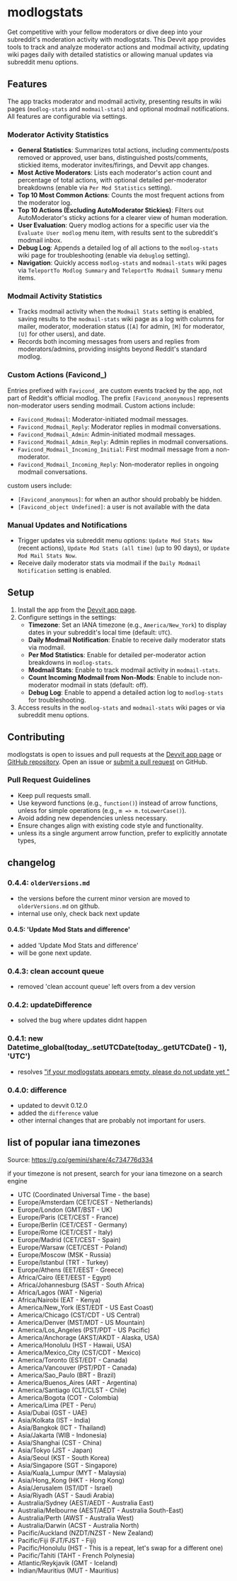# modlogstats

Get competitive with your fellow moderators or dive deep into your subreddit's moderation activity with modlogstats.
This Devvit app provides tools to track and analyze moderator actions and modmail activity, updating wiki pages daily
with detailed statistics or allowing manual updates via subreddit menu options.

## Features

The app tracks moderator and modmail activity, presenting results in wiki pages (`modlog-stats` and `modmail-stats`) and
optional modmail notifications. All features are configurable via settings.

### Moderator Activity Statistics

- **General Statistics**: Summarizes total actions, including comments/posts removed or approved, user bans,
  distinguished posts/comments, stickied items, moderator invites/firings, and Devvit app changes.
- **Most Active Moderators**: Lists each moderator's action count and percentage of total actions, with optional
  detailed per-moderator breakdowns (enable via `Per Mod Statistics` setting).
- **Top 10 Most Common Actions**: Counts the most frequent actions from the moderator log.
- **Top 10 Actions (Excluding AutoModerator Stickies)**: Filters out AutoModerator's sticky actions for a clearer view
  of human moderation.
- **User Evaluation**: Query modlog actions for a specific user via the `Evaluate User modlog` menu item, with results
  sent to the subreddit's modmail inbox.
- **Debug Log**: Appends a detailed log of all actions to the `modlog-stats` wiki page for troubleshooting (enable
  via `debuglog` setting).
- **Navigation**: Quickly access `modlog-stats` and `modmail-stats` wiki pages via `TeleportTo Modlog Summary`
  and `TeleportTo Modmail Summary` menu items.

### Modmail Activity Statistics

- Tracks modmail activity when the `Modmail Stats` setting is enabled, saving results to the `modmail-stats` wiki page
  as a log with columns for mailer, moderator, moderation status (`[A]` for admin, `[M]` for moderator, `[U]` for other
  users), and date.
- Records both incoming messages from users and replies from moderators/admins, providing insights beyond Reddit's
  standard modlog.

### Custom Actions (Favicond_)

Entries prefixed with `Favicond_` are custom events tracked by the app, not part of Reddit's official modlog. The
prefix `[Favicond_anonymous]` represents non-moderator users sending modmail. Custom actions include:

- `Favicond_Modmail`: Moderator-initiated modmail messages.
- `Favicond_Modmail_Reply`: Moderator replies in modmail conversations.
- `Favicond_Modmail_Admin`: Admin-initiated modmail messages.
- `Favicond_Modmail_Admin_Reply`: Admin replies in modmail conversations.
- `Favicond_Modmail_Incoming_Initial`: First modmail message from a non-moderator.
- `Favicond_Modmail_Incoming_Reply`: Non-moderator replies in ongoing modmail conversations.

custom users include:

- `[Favicond_anonymous]`: for when an author should probably be hidden.
- `[Favicond_object Undefined]`: a user is not available with the data

### Manual Updates and Notifications

- Trigger updates via subreddit menu options: `Update Mod Stats Now` (recent actions), `Update Mod Stats (all time)` (up
  to 90 days), or `Update Mod Mail Stats Now`.
- Receive daily moderator stats via modmail if the `Daily Modmail Notification` setting is enabled.

## Setup

1. Install the app from the [Devvit app page](https://developers.reddit.com/apps/modlogstats).
2. Configure settings in the settings:
    - **Timezone**: Set an IANA timezone (e.g., `America/New_York`) to display dates in your
      subreddit's local time (default: `UTC`).
    - **Daily Modmail Notification**: Enable to receive daily moderator stats via modmail.
    - **Per Mod Statistics**: Enable for detailed per-moderator action breakdowns in `modlog-stats`.
    - **Modmail Stats**: Enable to track modmail activity in `modmail-stats`.
    - **Count Incoming Modmail from Non-Mods**: Enable to include non-moderator modmail in stats (default: off).
    - **Debug Log**: Enable to append a detailed action log to `modlog-stats` for troubleshooting.
3. Access results in the `modlog-stats` and `modmail-stats` wiki pages or via subreddit menu options.

## Contributing

modlogstats is open to issues and pull requests at the [Devvit app page](https://developers.reddit.com/apps/modlogstats)
or [GitHub repository](https://github.com/DNSCond/modlogstats). Open an issue
or [submit a pull request](https://docs.github.com/en/get-started/exploring-projects-on-github/contributing-to-a-project)
on GitHub.

### Pull Request Guidelines

- Keep pull requests small.
- Use keyword functions (e.g., `function()`) instead of arrow functions,
  unless for simple operations (e.g., `m => m.toLowerCase()`).
- Avoid adding new dependencies unless necessary.
- Ensure changes align with existing code style and functionality.
- unless its a single argument arrow function, prefer to explicitly annotate types,

## changelog

### 0.4.4: `olderVersions.md`

- the versions before the current minor version are moved to `olderVersions.md` on github.
- internal use only, check back next update

#### 0.4.5: 'Update Mod Stats and difference'

- added 'Update Mod Stats and difference'
- will be gone next update.

### 0.4.3: clean account queue

- removed 'clean account queue' left overs from a dev version

### 0.4.2: updateDifference

- solved the bug where updates didnt happen

### 0.4.1: new Datetime_global(today_.setUTCDate(today_.getUTCDate() - 1), 'UTC')

- resolves ["if your modlogstats appears empty, please do not update yet "](https://www.reddit.com/user/antboiy/comments/1mqihz8/)

### 0.4.0: difference

- updated to devvit 0.12.0
- added the `difference` value
- other internal changes that are probably not important for users.

## list of popular iana timezones

Source: https://g.co/gemini/share/4c734776d334

if your timezone is not present, search for your iana timezone on a search engine

- UTC (Coordinated Universal Time - the base)
- Europe/Amsterdam (CET/CEST - Netherlands)
- Europe/London (GMT/BST - UK)
- Europe/Paris (CET/CEST - France)
- Europe/Berlin (CET/CEST - Germany)
- Europe/Rome (CET/CEST - Italy)
- Europe/Madrid (CET/CEST - Spain)
- Europe/Warsaw (CET/CEST - Poland)
- Europe/Moscow (MSK - Russia)
- Europe/Istanbul (TRT - Turkey)
- Europe/Athens (EET/EEST - Greece)
- Africa/Cairo (EET/EEST - Egypt)
- Africa/Johannesburg (SAST - South Africa)
- Africa/Lagos (WAT - Nigeria)
- Africa/Nairobi (EAT - Kenya)
- America/New_York (EST/EDT - US East Coast)
- America/Chicago (CST/CDT - US Central)
- America/Denver (MST/MDT - US Mountain)
- America/Los_Angeles (PST/PDT - US Pacific)
- America/Anchorage (AKST/AKDT - Alaska, USA)
- America/Honolulu (HST - Hawaii, USA)
- America/Mexico_City (CST/CDT - Mexico)
- America/Toronto (EST/EDT - Canada)
- America/Vancouver (PST/PDT - Canada)
- America/Sao_Paulo (BRT - Brazil)
- America/Buenos_Aires (ART - Argentina)
- America/Santiago (CLT/CLST - Chile)
- America/Bogota (COT - Colombia)
- America/Lima (PET - Peru)
- Asia/Dubai (GST - UAE)
- Asia/Kolkata (IST - India)
- Asia/Bangkok (ICT - Thailand)
- Asia/Jakarta (WIB - Indonesia)
- Asia/Shanghai (CST - China)
- Asia/Tokyo (JST - Japan)
- Asia/Seoul (KST - South Korea)
- Asia/Singapore (SGT - Singapore)
- Asia/Kuala_Lumpur (MYT - Malaysia)
- Asia/Hong_Kong (HKT - Hong Kong)
- Asia/Jerusalem (IST/IDT - Israel)
- Asia/Riyadh (AST - Saudi Arabia)
- Australia/Sydney (AEST/AEDT - Australia East)
- Australia/Melbourne (AEST/AEDT - Australia South-East)
- Australia/Perth (AWST - Australia West)
- Australia/Darwin (ACST - Australia North)
- Pacific/Auckland (NZDT/NZST - New Zealand)
- Pacific/Fiji (FJT/FJST - Fiji)
- Pacific/Honolulu (HST - This is a repeat, let's swap for a different one)
- Pacific/Tahiti (TAHT - French Polynesia)
- Atlantic/Reykjavik (GMT - Iceland)
- Indian/Mauritius (MUT - Mauritius)
